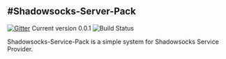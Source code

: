#Shadowsocks-Server-Pack
----

[![Gitter](https://badges.gitter.im/Join%20Chat.svg)](https://gitter.im/kofj/Shadowsocks-Service-Pack?utm_source=badge&utm_medium=badge&utm_campaign=pr-badge&utm_content=badge)
Current version 0.0.1 ![Build Status](https://travis-ci.org/kofj/Shadowsocks-Service-Pack.svg)

Shadowsocks-Service-Pack is a simple system for Shadowsocks Service Provider. 

